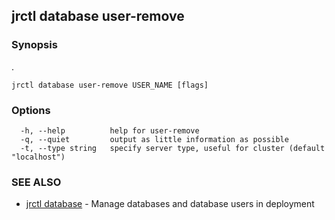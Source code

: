 ## jrctl database user-remove



### Synopsis

.

```
jrctl database user-remove USER_NAME [flags]
```

### Options

```
  -h, --help          help for user-remove
  -q, --quiet         output as little information as possible
  -t, --type string   specify server type, useful for cluster (default "localhost")
```

### SEE ALSO

* [jrctl database](jrctl_database.md)	 - Manage databases and database users in deployment

